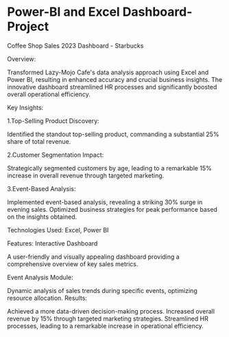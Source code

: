 # Power-BI and Excel Dashboard-Project
Coffee Shop Sales 2023 Dashboard - Starbucks  

Overview:

Transformed Lazy-Mojo Cafe's data analysis approach using Excel and Power BI, resulting in enhanced accuracy and crucial business insights. The innovative dashboard streamlined HR processes and significantly boosted overall operational efficiency.

Key Insights:

1.Top-Selling Product Discovery:

Identified the standout top-selling product, commanding a substantial 25% share of total revenue.

2.Customer Segmentation Impact:

Strategically segmented customers by age, leading to a remarkable 15% increase in overall revenue through targeted marketing.

3.Event-Based Analysis:

Implemented event-based analysis, revealing a striking 30% surge in evening sales.
Optimized business strategies for peak performance based on the insights obtained.


Technologies Used:
Excel,
Power BI


Features:
Interactive Dashboard

A user-friendly and visually appealing dashboard providing a comprehensive overview of key sales metrics.

Event Analysis Module:

Dynamic analysis of sales trends during specific events, optimizing resource allocation.
Results:

Achieved a more data-driven decision-making process.
Increased overall revenue by 15% through targeted marketing strategies.
Streamlined HR processes, leading to a remarkable increase in operational efficiency.
